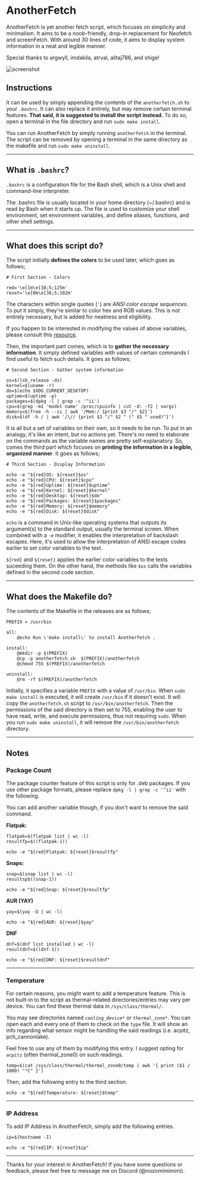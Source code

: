 # AnotherFetch

AnotherFetch is yet another fetch script, which focuses on simplicity and minimalism. It aims to be a noob-friendly, drop-in replacement for Neofetch and screenFetch. With around 30 lines of code, it aims to display system information in a neat and legible manner. 

Special thanks to argwyll, imdakila, atrval, alitaj786, and shige!

![screenshot](anotherfetch.png)

## Instructions

It can be used by simply appending the contents of the `anotherfetch.sh` to your `.bashrc`. It can also replace it entirely, but may remove certain terminal features. **That said, it is suggested to install the script instead.** To do so, open a terminal in the file directory and run `sudo make install`. 

You can run AnotherFetch by simply running `anotherfetch` in the terminal. The script can be removed by opening a terminal in the same directory as the makefile and run `sudo make uninstall`.

---

## What is `.bashrc`?

`.bashrc` is a configuration file for the Bash shell, which is a Unix shell and command-line interpreter. 

The .bashrc file is usually located in your home directory (~/.bashrc) and is read by Bash when it starts up. The file is used to customize your shell environment, set environment variables, and define aliases, functions, and other shell settings.

---

## What does this script do?

The script initially **defines the colors** to be used later, which goes as follows;

```
# First Section - Colors

red='\e[1m\e[38;5;125m'
reset='\e[0m\e[38;5;102m'
```

The characters within single quotes (`'`) are *ANSI color escape sequences*. To put it simply, they're similar to color hex and RGB values. This is not entirely necessary, but is added for neatness and eligibility.

If you happen to be interested in modifying the values of above variables, please consult this [resource](https://stackoverflow.com/questions/4842424/list-of-ansi-color-escape-sequences).

Then, the important part comes, which is to **gather the necessary information**. It simply defined variables with values of certain commands I find useful to fetch such details. It goes as follows;

```
# Second Section - Gather system information

os=$(lsb_release -ds)
kernel=$(uname -r)
de=$(echo $XDG_CURRENT_DESKTOP)
uptime=$(uptime -p)
packages=$(dpkg -l | grep -c '^ii')
cpu=$(grep -m1 'model name' /proc/cpuinfo | cut -d: -f2 | xargs)
memory=$(free -h --si | awk '/Mem:/ {print $3 "/" $2}')
disk=$(df -h / | awk '/\// {print $3 "/" $2 " (" $5 " used)"}')
```

It is all but a set of variables on their own, so it needs to be run. To put in an analogy, it's like an intent, but no actions yet. There's no need to elaborate on the commands as the variable names are pretty self-explanatory. So, comes the third part which focuses on **printing the information in a legible, organized manner**. It goes as follows;

```
# Third Section - Display Information

echo -e "${red}OS: ${reset}$os"
echo -e "${red}CPU: ${reset}$cpu"
echo -e "${red}Uptime: ${reset}$uptime"
echo -e "${red}Kernel: ${reset}$kernel"
echo -e "${red}Desktop: ${reset}$de"
echo -e "${red}Packages: ${reset}$packages"
echo -e "${red}Memory: ${reset}$memory"
echo -e "${red}Disk: ${reset}$disk"
```

`echo` is a command in Unix-like operating systems that outputs its argument(s) to the standard output, usually the terminal screen. When combined with a `-e` modifier, it enables the interpretation of backslash escapes. Here, it's used to allow the interpretation of ANSI escape codes earlier to set color variables to the text.

`${red}` and `${reset}` applies the earlier color variables to the texts suceeding them. On the other hand, the methods like `$os` calls the variables defined in the second code section.

---

## What does the Makefile do?

The contents of the Makefile in the releases are as follows;

```
PREFIX = /usr/bin

all:
	@echo Run \'make install\' to install Anotherfetch .

install:
	@mkdir -p $(PREFIX)
	@cp -p anotherfetch.sh  $(PREFIX)/anotherfetch 
	@chmod 755 $(PREFIX)/anotherfetch 

uninstall:
	@rm -rf $(PREFIX)/anotherfetch
```

Initially, it specifies a variable `PREFIX` with a value of `/usr/bin`. When `sudo make install` is executed, it will create `/usr/bin` if it doesn't exist. It will copy the `anotherfetch.sh` script to `/usr/bin/anotherfetch`. Then the permissions of the said directory is then set to 755, enabling the user to have read, write, and execute permissions, thus not requiring `sudo`. When you run `sudo make uninstall`, it will remove the `/usr/bin/anotherfetch` directory.

---

## Notes

### Package Count

The package counter feature of this script is only for .deb packages. If you use other package formats, please replace `dpkg -l | grep -c '^ii'` with the following. 

You can add another variable though, if you don't want to remove the said command.

**Flatpak:**

```
flatpak=$(flatpak list | wc -l)
resultfp=$((flatpak-1))

echo -e "${red}Flatpak: ${reset}$resultfp"
```

**Snaps:**

```
snap=$(snap list | wc -l)
resultsp$((snap-1))

echo -e "${red}Snap: ${reset}$resultfp"
```

**AUR (YAY)**

```
yay=$(yay -Q | wc -l)

echo -e "${red}AUR: ${reset}$yay"
```

**DNF**

```
dnf=$(dnf list installed | wc -l)
resultdnf=$((dnf-1))

echo -e "${red}DNF: ${reset}$resultdnf"
```

---

### Temperature

For certain reasons, you might want to add a temperature feature. This is not built-in to the script as thermal-related directories/entries may vary per device. You can find these thermal data in `/sys/class/thermal/`.

You may see directories named `cooling_device*` or `thermal_zone*`. You can open each and every one of them to check on the `type` file. It will show an info regarding what sensor might be handling the said readings (i.e. acpitz, pch_cannonlake).

Feel free to use any of them by modifying this entry. I suggest opting for `acpitz` (often thermal_zone0) on such readings.

```
temp=$(cat /sys/class/thermal/thermal_zone0/temp | awk '{ print ($1 / 1000) "°C" }')
```

Then, add the following entry to the third section.

```
echo -e "${red}Temperature: ${reset}$temp"
```

---

### IP Address

To add IP Address in AnotherFetch, simply add the following entries.

```
ip=$(hostname -I)

echo -e "${red}IP: ${reset}$ip"
```

---

Thanks for your interest in AnotherFetch! If you have some questions or feedback, please feel free to message me on Discord (@nozomimimimi).
